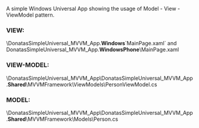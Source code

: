 A simple Windows Universal App showing the usage of Model - View - ViewModel pattern. 

### VIEW: 

\DonatasSimpleUniversal_MVVM_App.**Windows**\`MainPage.xaml` and DonatasSimpleUniversal_MVVM_App.**WindowsPhone**\MainPage.xaml

### VIEW-MODEL:

\DonatasSimpleUniversal_MVVM_App\DonatasSimpleUniversal_MVVM_App.**Shared**\MVVMFramework\ViewModels\PersonViewModel.cs

### MODEL:

\DonatasSimpleUniversal_MVVM_App\DonatasSimpleUniversal_MVVM_App.**Shared**\MVVMFramework\Models\Person.cs

